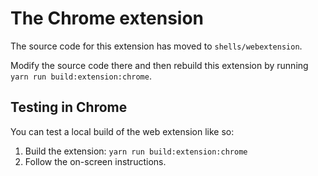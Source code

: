 # The Chrome extension

The source code for this extension has moved to `shells/webextension`.

Modify the source code there and then rebuild this extension by running `yarn run build:extension:chrome`.

## Testing in Chrome

You can test a local build of the web extension like so:

 1. Build the extension: `yarn run build:extension:chrome`
 1. Follow the on-screen instructions.
